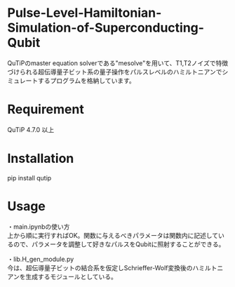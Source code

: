 # Pulse-Level-Hamiltonian-Simulation-of-Superconducting-Qubit
QuTiPのmaster equation solverである"mesolve"を用いて、T1,T2ノイズで特徴づけられる超伝導量子ビット系の量子操作をパルスレベルのハミルトニアンでシミュレートするプログラムを格納しています。

# Requirement
QuTiP 4.7.0 以上

# Installation
pip install qutip

# Usage
・main.ipynbの使い方  
上から順に実行すればOK。関数に与えるべきパラメータは関数内に記述しているので、パラメータを調整して好きなパルスをQubitに照射することができる。

・lib.H_gen_module.py  
今は、超伝導量子ビットの結合系を仮定しSchrieffer-Wolf変換後のハミルトニアンを生成するモジュールとしている。
